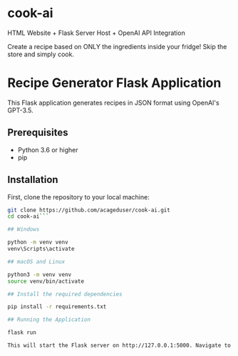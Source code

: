 # cook-ai

HTML Website + Flask Server Host + OpenAI API Integration

Create a recipe based on ONLY the ingredients inside your fridge! Skip the store and simply cook.

# Recipe Generator Flask Application

This Flask application generates recipes in JSON format using OpenAI's GPT-3.5.

## Prerequisites

- Python 3.6 or higher
- pip

## Installation

First, clone the repository to your local machine:

```bash
git clone https://github.com/acageduser/cook-ai.git
cd cook-ai```

## Windows

python -m venv venv
venv\Scripts\activate

## macOS and Linux

python3 -m venv venv
source venv/bin/activate

## Install the required dependencies

pip install -r requirements.txt

## Running the Application

flask run

This will start the Flask server on http://127.0.0.1:5000. Navigate to this address in your web browser to interact with the application.

